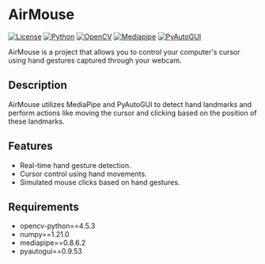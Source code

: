 # AirMouse

[![License](https://img.shields.io/badge/License-MIT-blue.svg)](https://opensource.org/licenses/MIT)
[![Python](https://img.shields.io/badge/Python-3.x-blue)](https://www.python.org/)
[![OpenCV](https://img.shields.io/badge/OpenCV-v4.5.3-blue)](https://opencv.org/)
[![Mediapipe](https://img.shields.io/badge/Mediapipe-v0.8.6.2-blue)](https://mediapipe.dev/)
[![PyAutoGUI](https://img.shields.io/badge/PyAutoGUI-v0.9.53-blue)](https://pyautogui.readthedocs.io/en/latest/)

AirMouse is a project that allows you to control your computer's cursor using hand gestures captured through your webcam.

## Description

AirMouse utilizes MediaPipe and PyAutoGUI to detect hand landmarks and perform actions like moving the cursor and clicking based on the position of these landmarks.


## Features

- Real-time hand gesture detection.
- Cursor control using hand movements.
- Simulated mouse clicks based on hand gestures.

## Requirements
- opencv-python==4.5.3
- numpy==1.21.0
- mediapipe==0.8.6.2
- pyautogui==0.9.53
